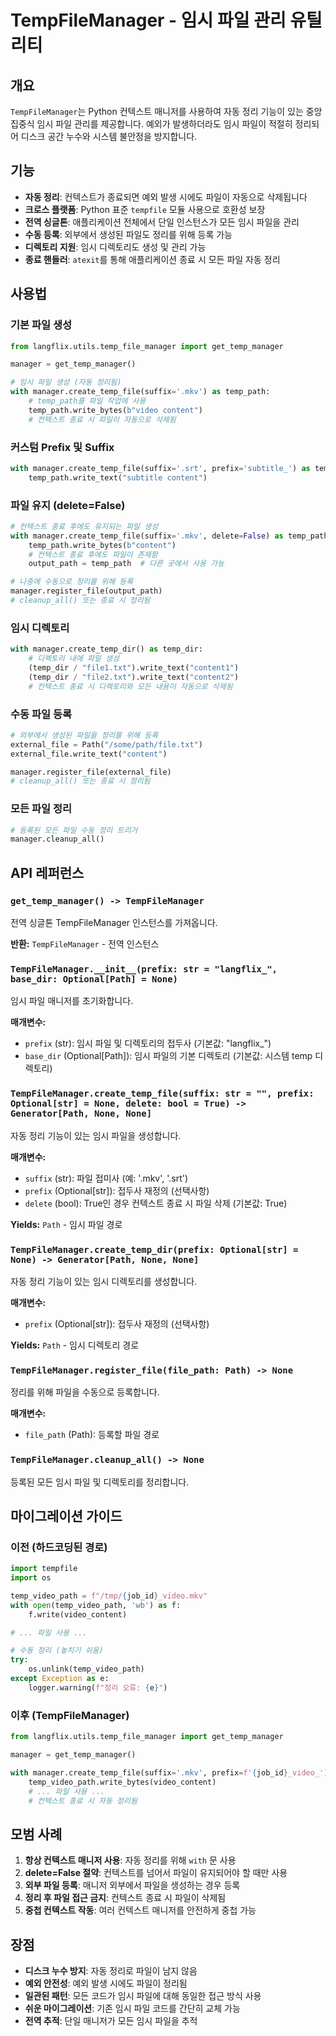 # TempFileManager - 임시 파일 관리 유틸리티

## 개요

`TempFileManager`는 Python 컨텍스트 매니저를 사용하여 자동 정리 기능이 있는 중앙 집중식 임시 파일 관리를 제공합니다. 예외가 발생하더라도 임시 파일이 적절히 정리되어 디스크 공간 누수와 시스템 불안정을 방지합니다.

## 기능

- **자동 정리**: 컨텍스트가 종료되면 예외 발생 시에도 파일이 자동으로 삭제됩니다
- **크로스 플랫폼**: Python 표준 `tempfile` 모듈 사용으로 호환성 보장
- **전역 싱글톤**: 애플리케이션 전체에서 단일 인스턴스가 모든 임시 파일을 관리
- **수동 등록**: 외부에서 생성된 파일도 정리를 위해 등록 가능
- **디렉토리 지원**: 임시 디렉토리도 생성 및 관리 가능
- **종료 핸들러**: `atexit`를 통해 애플리케이션 종료 시 모든 파일 자동 정리

## 사용법

### 기본 파일 생성

```python
from langflix.utils.temp_file_manager import get_temp_manager

manager = get_temp_manager()

# 임시 파일 생성 (자동 정리됨)
with manager.create_temp_file(suffix='.mkv') as temp_path:
    # temp_path를 파일 작업에 사용
    temp_path.write_bytes(b"video content")
    # 컨텍스트 종료 시 파일이 자동으로 삭제됨
```

### 커스텀 Prefix 및 Suffix

```python
with manager.create_temp_file(suffix='.srt', prefix='subtitle_') as temp_path:
    temp_path.write_text("subtitle content")
```

### 파일 유지 (delete=False)

```python
# 컨텍스트 종료 후에도 유지되는 파일 생성
with manager.create_temp_file(suffix='.mkv', delete=False) as temp_path:
    temp_path.write_bytes(b"content")
    # 컨텍스트 종료 후에도 파일이 존재함
    output_path = temp_path  # 다른 곳에서 사용 가능

# 나중에 수동으로 정리를 위해 등록
manager.register_file(output_path)
# cleanup_all() 또는 종료 시 정리됨
```

### 임시 디렉토리

```python
with manager.create_temp_dir() as temp_dir:
    # 디렉토리 내에 파일 생성
    (temp_dir / "file1.txt").write_text("content1")
    (temp_dir / "file2.txt").write_text("content2")
    # 컨텍스트 종료 시 디렉토리와 모든 내용이 자동으로 삭제됨
```

### 수동 파일 등록

```python
# 외부에서 생성된 파일을 정리를 위해 등록
external_file = Path("/some/path/file.txt")
external_file.write_text("content")

manager.register_file(external_file)
# cleanup_all() 또는 종료 시 정리됨
```

### 모든 파일 정리

```python
# 등록된 모든 파일 수동 정리 트리거
manager.cleanup_all()
```

## API 레퍼런스

### `get_temp_manager() -> TempFileManager`

전역 싱글톤 TempFileManager 인스턴스를 가져옵니다.

**반환:** `TempFileManager` - 전역 인스턴스

### `TempFileManager.__init__(prefix: str = "langflix_", base_dir: Optional[Path] = None)`

임시 파일 매니저를 초기화합니다.

**매개변수:**
- `prefix` (str): 임시 파일 및 디렉토리의 접두사 (기본값: "langflix_")
- `base_dir` (Optional[Path]): 임시 파일의 기본 디렉토리 (기본값: 시스템 temp 디렉토리)

### `TempFileManager.create_temp_file(suffix: str = "", prefix: Optional[str] = None, delete: bool = True) -> Generator[Path, None, None]`

자동 정리 기능이 있는 임시 파일을 생성합니다.

**매개변수:**
- `suffix` (str): 파일 접미사 (예: '.mkv', '.srt')
- `prefix` (Optional[str]): 접두사 재정의 (선택사항)
- `delete` (bool): True인 경우 컨텍스트 종료 시 파일 삭제 (기본값: True)

**Yields:** `Path` - 임시 파일 경로

### `TempFileManager.create_temp_dir(prefix: Optional[str] = None) -> Generator[Path, None, None]`

자동 정리 기능이 있는 임시 디렉토리를 생성합니다.

**매개변수:**
- `prefix` (Optional[str]): 접두사 재정의 (선택사항)

**Yields:** `Path` - 임시 디렉토리 경로

### `TempFileManager.register_file(file_path: Path) -> None`

정리를 위해 파일을 수동으로 등록합니다.

**매개변수:**
- `file_path` (Path): 등록할 파일 경로

### `TempFileManager.cleanup_all() -> None`

등록된 모든 임시 파일 및 디렉토리를 정리합니다.

## 마이그레이션 가이드

### 이전 (하드코딩된 경로)

```python
import tempfile
import os

temp_video_path = f"/tmp/{job_id}_video.mkv"
with open(temp_video_path, 'wb') as f:
    f.write(video_content)

# ... 파일 사용 ...

# 수동 정리 (놓치기 쉬움)
try:
    os.unlink(temp_video_path)
except Exception as e:
    logger.warning(f"정리 오류: {e}")
```

### 이후 (TempFileManager)

```python
from langflix.utils.temp_file_manager import get_temp_manager

manager = get_temp_manager()

with manager.create_temp_file(suffix='.mkv', prefix=f'{job_id}_video_') as temp_video_path:
    temp_video_path.write_bytes(video_content)
    # ... 파일 사용 ...
    # 컨텍스트 종료 시 자동 정리됨
```

## 모범 사례

1. **항상 컨텍스트 매니저 사용**: 자동 정리를 위해 `with` 문 사용
2. **delete=False 절약**: 컨텍스트를 넘어서 파일이 유지되어야 할 때만 사용
3. **외부 파일 등록**: 매니저 외부에서 파일을 생성하는 경우 등록
4. **정리 후 파일 접근 금지**: 컨텍스트 종료 시 파일이 삭제됨
5. **중첩 컨텍스트 작동**: 여러 컨텍스트 매니저를 안전하게 중첩 가능

## 장점

- **디스크 누수 방지**: 자동 정리로 파일이 남지 않음
- **예외 안전성**: 예외 발생 시에도 파일이 정리됨
- **일관된 패턴**: 모든 코드가 임시 파일에 대해 동일한 접근 방식 사용
- **쉬운 마이그레이션**: 기존 임시 파일 코드를 간단히 교체 가능
- **전역 추적**: 단일 매니저가 모든 임시 파일을 추적

